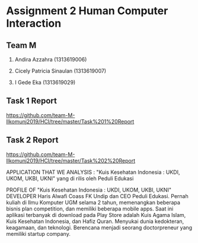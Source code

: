 # Assignment 2 Human Computer Interaction

## Team M 

1. Andira Azzahra (1313619006)

2. Cicely Patricia Sinaulan (1313619007)

3. I Gede Eka (1313619029)




## Task 1 Report
https://github.com/team-M-Ilkomunj2019/HCI/tree/master/Task%201%20Report


## Task 2 Report
https://github.com/team-M-Ilkomunj2019/HCI/tree/master/Task%202%20Report




APPLICATION THAT WE ANALYSIS :
"Kuis Kesehatan Indonesia : UKDI, UKOM, UKBI, UKNI" yang di rilis oleh Peduli Edukasi

PROFILE OF "Kuis Kesehatan Indonesia : UKDI, UKOM, UKBI, UKNI" DEVELOPER 
Haris Alwafi Coass FK Undip dan CEO Peduli Edukasi. Pernah kuliah di Ilmu Komputer UGM selama 2 tahun, memenangkan beberapa bisnis plan competition, dan memiliki beberapa mobile apps. Saat ini aplikasi terbanyak di download pada Play Store adalah Kuis Agama Islam, Kuis Kesehatan Indonesia, dan Hafiz Quran. Menyukai  dunia kedokteran, keagamaan, dan teknologi. Berencana menjadi seorang doctorpreneur yang memiliki startup company.




